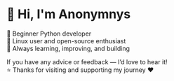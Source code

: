 # 👋 Hi, I'm Anonymnys

🐍 Beginner Python developer  
🐧 Linux user and open-source enthusiast  
💪 Always learning, improving, and building

If you have any advice or feedback — I’d love to hear it!  
⭐ Thanks for visiting and supporting my journey ❤️
